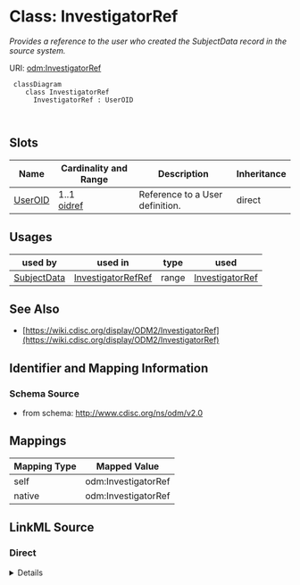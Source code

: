 # Class: InvestigatorRef


_Provides a reference to the user who created the SubjectData record in the source system._





URI: [odm:InvestigatorRef](http://www.cdisc.org/ns/odm/v2.0/InvestigatorRef)



```mermaid
 classDiagram
    class InvestigatorRef
      InvestigatorRef : UserOID
        
      
```




<!-- no inheritance hierarchy -->


## Slots

| Name | Cardinality and Range | Description | Inheritance |
| ---  | --- | --- | --- |
| [UserOID](UserOID.md) | 1..1 <br/> [oidref](oidref.md) | Reference to a User definition. | direct |





## Usages

| used by | used in | type | used |
| ---  | --- | --- | --- |
| [SubjectData](SubjectData.md) | [InvestigatorRefRef](InvestigatorRefRef.md) | range | [InvestigatorRef](InvestigatorRef.md) |






## See Also

* [https://wiki.cdisc.org/display/ODM2/InvestigatorRef](https://wiki.cdisc.org/display/ODM2/InvestigatorRef)

## Identifier and Mapping Information







### Schema Source


* from schema: http://www.cdisc.org/ns/odm/v2.0





## Mappings

| Mapping Type | Mapped Value |
| ---  | ---  |
| self | odm:InvestigatorRef |
| native | odm:InvestigatorRef |





## LinkML Source

<!-- TODO: investigate https://stackoverflow.com/questions/37606292/how-to-create-tabbed-code-blocks-in-mkdocs-or-sphinx -->

### Direct

<details>
```yaml
name: InvestigatorRef
description: Provides a reference to the user who created the SubjectData record in
  the source system.
from_schema: http://www.cdisc.org/ns/odm/v2.0
see_also:
- https://wiki.cdisc.org/display/ODM2/InvestigatorRef
slots:
- UserOID
slot_usage:
  UserOID:
    name: UserOID
    description: Reference to a User definition.
    comments:
    - 'Required

      range:oidref

      Must match the OID attribute for an AdminData/User element where the AdminData/@StudyOID
      matches the ClinicalData/@StudyOID.'
    domain_of:
    - InvestigatorRef
    - UserRef
    range: oidref
    required: true
class_uri: odm:InvestigatorRef

```
</details>

### Induced

<details>
```yaml
name: InvestigatorRef
description: Provides a reference to the user who created the SubjectData record in
  the source system.
from_schema: http://www.cdisc.org/ns/odm/v2.0
see_also:
- https://wiki.cdisc.org/display/ODM2/InvestigatorRef
slot_usage:
  UserOID:
    name: UserOID
    description: Reference to a User definition.
    comments:
    - 'Required

      range:oidref

      Must match the OID attribute for an AdminData/User element where the AdminData/@StudyOID
      matches the ClinicalData/@StudyOID.'
    domain_of:
    - InvestigatorRef
    - UserRef
    range: oidref
    required: true
attributes:
  UserOID:
    name: UserOID
    description: Reference to a User definition.
    comments:
    - 'Required

      range:oidref

      Must match the OID attribute for an AdminData/User element where the AdminData/@StudyOID
      matches the ClinicalData/@StudyOID.'
    from_schema: http://www.cdisc.org/ns/odm/v2.0
    rank: 1000
    alias: UserOID
    owner: InvestigatorRef
    domain_of:
    - InvestigatorRef
    - UserRef
    range: oidref
    required: true
class_uri: odm:InvestigatorRef

```
</details>
